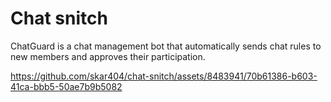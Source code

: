 # Chat snitch

ChatGuard is a chat management bot that automatically sends chat rules to new members and approves their participation.

https://github.com/skar404/chat-snitch/assets/8483941/70b61386-b603-41ca-bbb5-50ae7b9b5082

